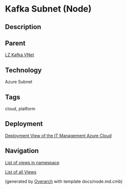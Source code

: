 
# Kafka Subnet (Node)
## Description


## Parent
[LZ Kafka VNet](../../../mybank/it-management/azure/plz-kafka-vnet.md)

## Technology
Azure Subnet

## Tags
cloud, platform


## Deployment
[Deployment View of the IT Management Azure Cloud](../../../mybank/it-management/azure/deployment-view.md)


## Navigation
[List of views in namespace](./views-in-namespace.md)

[List of all Views](../../../views.md)


(generated by [Overarch](https://github.com/soulspace-org/overarch) with template docs/node.md.cmb)
